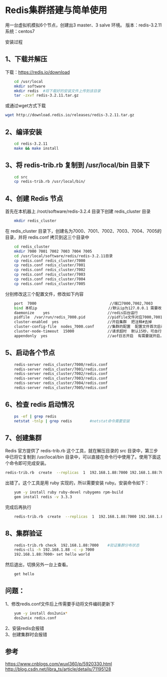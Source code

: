 Redis集群搭建与简单使用
=====
用一台虚拟机模拟6个节点，创建出3 master、3 salve 环境。
版本：redis-3.2.11
系统：centos7


安装过程

1、下载并解压
-----
下载：https://redis.io/download
````bash
    cd /usr/local
    mkdir software
    mkdir redis  #将下载好的安装文件上传到该目录
    tar -zxvf redis-3.2.11.tar.gz
 ````
 或通过wget方式下载
 ```bash
 wget http://download.redis.io/releases/redis-3.2.11.tar.gz
 ````
 
2、编译安装
-----

```bash
    cd redis-3.2.11
    make && make install
```   

3、将 redis-trib.rb 复制到 /usr/local/bin 目录下
---

```bash
    cd src
    cp redis-trib.rb /usr/local/bin/
```

4、创建 Redis 节点
---

首先在本机器上 /root/software/redis-3.2.4 目录下创建 redis_cluster 目录
```bash
    mkdir redis_cluster
```
在 redis_cluster 目录下，创建名为7000、7001、7002、7003、7004、7005的目录，并将 redis.conf 拷贝到这三个目录中
```bash
    cd redis_cluster
    mkdir 7000 7001 7002 7003 7004 7005
    cd /usr/local/software/redis/redis-3.2.11目录
    cp redis.conf redis_cluster/7000
    cp redis.conf redis_cluster/7001
    cp redis.conf redis_cluster/7002
    cp redis.conf redis_cluster/7003
    cp redis.conf redis_cluster/7004
    cp redis.conf redis_cluster/7005
```
分别修改这三个配置文件，修改如下内容

```bash
    port  7000                                 //端口7000,7002,7003
    bind 本机ip                                //默认ip为127.0.0.1 需要改为其他节点机器可访问的ip 否则创建集群时无法访问对应的端口，无法创建集群
    daemonize    yes                          //redis后台运行
    pidfile  /var/run/redis_7000.pid          //pidfile文件对应7000,7001,7002
    cluster-enabled  yes                      //开启集群  把注释#去掉
    cluster-config-file  nodes_7000.conf      //集群的配置  配置文件首次启动自动生成 7000,7001,7002
    cluster-node-timeout  15000               //请求超时  默认15秒，可自行设置
    appendonly  yes                           //aof日志开启  有需要就开启，它会每次写操作都记录一条日志　
```

5、启动各个节点
---
```bash
    redis-server redis_cluster/7000/redis.conf
    redis-server redis_cluster/7001/redis.conf
    redis-server redis_cluster/7002/redis.conf
    redis-server redis_cluster/7003/redis.conf
    redis-server redis_cluster/7004/redis.conf
    redis-server redis_cluster/7005/redis.conf
```

6、检查 redis 启动情况
---
```bash
    ps -ef | grep redis
    netstat -tnlp | grep redis        #netstat命令需要安装
```

7、创建集群
---
Redis 官方提供了 redis-trib.rb 这个工具，就在解压目录的 src 目录中，第三步中已将它复制到 /usr/local/bin 目录中，可以直接在命令行中使用了。使用下面这个命令即可完成安装。
```bash
redis-trib.rb  create  --replicas  1  192.168.1.88:7000 192.168.1.88:7001  192.168.1.88:7002 192.168.1.88:7003 192.168.1.88:7004 192.168.1.88:7005
```
出错了。这个工具是用 ruby 实现的，所以需要安装 ruby。安装命令如下：
```bash
    yum -y install ruby ruby-devel rubygems rpm-build
    gem install redis -v 3.3.3
```
完成后再执行
```bash
    redis-trib.rb  create  --replicas  1  192.168.1.88:7000 192.168.1.88:7001  192.168.1.88:7002 192.168.1.88:7003 192.168.1.88:7004 192.168.1.88:7005
```
8、集群验证
---
```bash
    redis-trib.rb check  192.168.1.88:7000    #验证集群分布状态
    redis-cli -h 192.168.1.88 -c -p 7000
    192.168.1.88:7000> set hello world
```
然后退出，切换另外一台上查看。
```bash
    get hello
```
问题：
---
1、修改redis.conf文件后上传需要手动将文件编码更新下
```bash
    yum -y install dos2unix*
    dos2unix redis.conf
```
2、安装redis会报错<br>
3、创建集群时会报错

参考
---
https://www.cnblogs.com/wuxl360/p/5920330.html
http://blog.csdn.net/libra_ts/article/details/71195128

